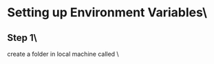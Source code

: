 Setting up Environment Variables\
===================
Step 1\
-----------
create a folder in local machine called <PUI2018>\
 